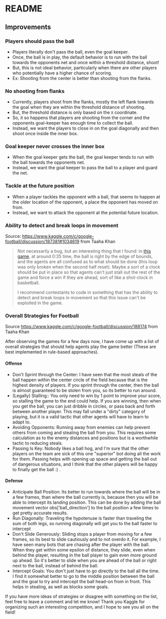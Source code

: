# README


## Improvements


### Players should pass the ball
- Players literally don't pass the ball, even the goal keeper.
- Once, the ball is in play, the default behavior is to run with the ball towards the opponents net and once within a threshold distance, shoot!
- But, this is not ideal behavior, particularly when there are other players who potentially have a higher chance of scoring.
- Ex: Shooting from the center is better than shooting from the flanks.


### No shooting from flanks
- Currently, players shoot from the flanks, mostly the left flank towards the goal when they are within the threshold distance of shooting.
- But, the threshold distance is only based on the `X` coordinate.
- So, it so happens that players are shooting from the corner and the opponents goal-keeper has enough time to collect the ball.
- Instead, we want the players to close in on the goal diagonally and then shoot once inside the inner box.


### Goal keeper never crosses the inner box
- When the goal keeper gets the ball, the goal keeper tends to run with the ball towards the opponents net.
- Instead, we want the goal keeper to pass the ball to a player and guard the net.


### Tackle at the future position
- When a player tackles the opponent with a ball, that seems to happen at the older location of the opponent, a place the opponent has moved on from.
- Instead, we want to attack the opponent at the potential future location.


### Ability to detect and break loops in movement

Source: https://www.kaggle.com/c/google-football/discussion/187381#1034619 from Taaha Khan

> Not necessarily a bug, but an interesting thing that I found: in [this game](https://www.kaggle.com/c/google-football/submissions?dialog=episodes-episode-3657442), at around 0:35 time, the ball is right by the edge of bounds, and the agents are all confused as to what should be done (this loop was only broken when the second half reset). Maybe a sort of a clock should be put in place so that agents can't just stall out the rest of the game and force a win if they are ahead, sort of like a shot-clock in basketball.
>
> I recommend contestants to code in something that has the ability to detect and break loops in movement so that this issue can't be exploited in the game.


### Overall Strategies for Football

Source https://www.kaggle.com/c/google-football/discussion/188174 from Taaha Khan

After observing the games for a few days now, I have come up with a list of overall strategies that should help agents play the game better (These are best implemented in rule-based approaches).

#### Offense
- Don't Sprint through the Center: I have seen that the most steals of the ball happen within the center circle of the field because that is the highest density of players. If you sprint through the center, then the ball is almost guaranteed to be stolen from you, so its better to run around.
- (Legally) Stalling:: You only need to win by 1 point to improve your score, so stalling the game to the end could help. If you are winning, then when you get the ball, you can just dribble in circles, or pass back and forth between another player. This may fall under a "dirty" category of playing, but it is a valid tactic that other agents will have to learn to adapt to.
- Avoiding Opponents: Running away from enemies can help prevent others from coming and stealing the ball from you. This requires some calculation as to the enemy distances and positions but is a worthwhile tactic to reducing steals.
- Passing Is Key: Nobody likes a ball hog, and I'm sure that the other players on the team are sick of this one "superior" bot doing all the work for them. Passing helps with opening up space and getting the ball out of dangerous situations, and I think that the other players will be happy to finally get the ball :) .

#### Defense
- Anticipate Ball Position: Its better to run towards where the ball will be in a few frames, than where the ball currently is, because then you will be able to intercept its landing position. This can be done by adding the ball movement vector obs['ball_direction'] to the ball position a few times to get pretty accurate results.
- Run Diagonally: Traveling the hypotenuse is faster than traveling the sum of both legs, so running diagonally will get you to the ball faster to intercept
- Don't Slide Generously: Sliding stops a player from moving for a few frames, so its best to slide cautiously and to not overdo it. For example, I have seen many bots that are chasing after the player with the ball. When they get within some epsilon of distance, they slide, even when behind the player, resulting in the ball player to gain even more ground up ahead. So it's better to slide when you are ahead of the ball or right next to the ball, instead of behind the ball.
- Intercept Goals: You don't just have to go directly to the ball all the time. I find it somewhat better to go to the middle position between the ball and the goal to try and intercept the ball head-on from in front. This helps in stealing, as well as blocks some goals.

If you have more ideas of strategies or disagree with something on the list, feel free to leave a comment and let me know! Thank you Kaggle for organizing such an interesting competition, and I hope to see you all on the field!